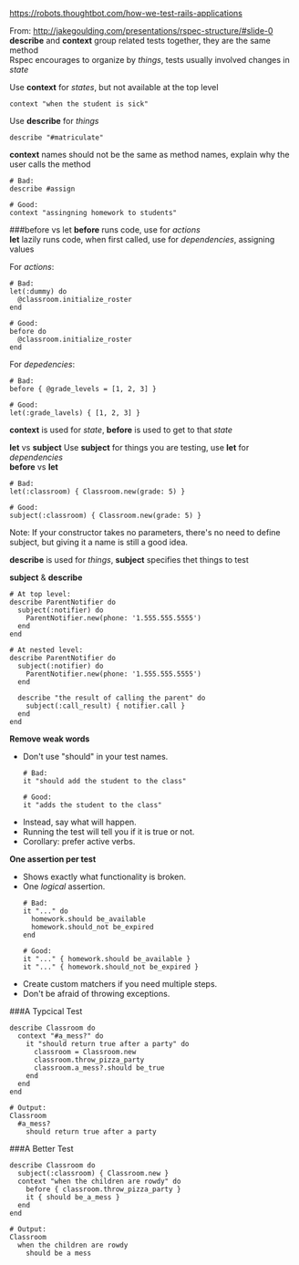 https://robots.thoughtbot.com/how-we-test-rails-applications  

From: http://jakegoulding.com/presentations/rspec-structure/#slide-0  
**describe** and **context** group related tests together, they are the same method  
Rspec encourages to organize by *things*, tests usually involved changes in *state*  

Use **context** for *states*, but not available at the top level  

```
context "when the student is sick"
```
Use **describe** for *things*  
```
describe "#matriculate"
```
**context** names should not be the same as method names, explain why the user calls the method
```
# Bad:
describe #assign

# Good:
context "assingning homework to students"
```
###before vs let
**before** runs code, use for *actions*  
**let** lazily runs code, when first called, use for *dependencies*, assigning values  

For *actions*:
```
# Bad:
let(:dummy) do
  @classroom.initialize_roster
end

# Good:
before do
  @classroom.initialize_roster
end
```
For *depedencies*:
```
# Bad:
before { @grade_levels = [1, 2, 3] }

# Good:
let(:grade_lavels) { [1, 2, 3] }
```
**context** is used for *state*, **before** is used to get to that *state*  

**let** vs **subject**
Use **subject** for things you are testing, use **let** for *dependencies*  
**before** vs **let**
```
# Bad:
let(:classroom) { Classroom.new(grade: 5) }

# Good:
subject(:classroom) { Classroom.new(grade: 5) }
```
Note: If your constructor takes no parameters, there's no need to define subject, but giving it a name is still a good idea.  

**describe** is used for *things*, **subject** specifies thet things to test  

**subject** & **describe**
```
# At top level:
describe ParentNotifier do
  subject(:notifier) do
    ParentNotifier.new(phone: '1.555.555.5555')
  end
end

# At nested level:
describe ParentNotifier do
  subject(:notifier) do
    ParentNotifier.new(phone: '1.555.555.5555')
  end

  describe "the result of calling the parent" do
    subject(:call_result) { notifier.call }
  end
end
```
**Remove weak words**
- Don't use "should" in your test names.
  ```
  # Bad:
  it "should add the student to the class"
  
  # Good:
  it "adds the student to the class"
  ```
- Instead, say what will happen.
- Running the test will tell you if it is true or not.
- Corollary: prefer active verbs.

**One assertion per test**  

- Shows exactly what functionality is broken.
- One *logical* assertion.
  ```
  # Bad:
  it "..." do
    homework.should be_available
    homework.should_not be_expired
  end
  
  # Good:
  it "..." { homework.should be_available }
  it "..." { homework.should_not be_expired }
  ```
- Create custom matchers if you need multiple steps.
- Don't be afraid of throwing exceptions.

###A Typcical Test
```
describe Classroom do
  context "#a_mess?" do
    it "should return true after a party" do
      classroom = Classroom.new
      classroom.throw_pizza_party
      classroom.a_mess?.should be_true
    end
  end
end

# Output:
Classroom
  #a_mess?
    should return true after a party
```

###A Better Test
```
describe Classroom do
  subject(:classroom) { Classroom.new }
  context "when the children are rowdy" do
    before { classroom.throw_pizza_party }
    it { should be_a_mess }
  end
end

# Output:
Classroom
  when the children are rowdy
    should be a mess
```
